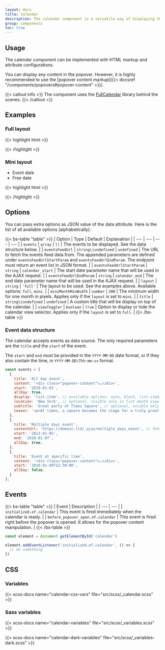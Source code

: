 ```yaml
---
layout: docs
title: Calendar
description: The calendar component is a versatile way of displaying the events.
group: components
toc: true
---
```


## Usage

The calendar component can be implemented with HTML markup and attribute configurations.

You can display any content in the popover. However, it is highly recommended to use the [popover content markup]({{< docsref "/components/popovers#popover-content" >}}).

{{< callout info >}}
The component uses the [FullCalendar](https://fullcalendar.io/) library behind the scenes.
{{< /callout >}}

## Examples

### Full layout

<div class="bd-example">
  <div id="calendar-full" class="calendar"></div>
</div>

<script>
document.addEventListener('DOMContentLoaded', () => {
  const now = new Date();
  const nextMonth = new Date(now.getFullYear(), now.getMonth(), now.getDate(), 0, 0);

  const dummyContent = `
<div class="popover-content">
  <div class="popover-content-media">
    <figure class="popover-content-image">
      <img src="assets/media/sample-image.jpg" alt="">
    </figure>
  </div>
  <div class="popover-content-inside">
    <div class="popover-content-info">December 16 @ 12:00 - 13:30</div>
    <h6 class="popover-content-title">Yoga at the Park</h6>
    <p>Join us Wednesday afternoons for yoga during your lunch break. Leave the building stress of work at the door and find the center of your breath as we practice vinyasa […]</p>
    <a href="#" class="icon-link icon-link-hover stretched-link">
      <span class="icon-link-text">Read more</span>
      {{< icon name="arrow-right" >}}
    </a>
  </div>
</div>
`;

  function getDate(day, hour = 0, minutes = 0) {
    return new Date(now.getFullYear(), now.getMonth(), day, hour, minutes);
  }

  openFrontend.Calendar.then(component => component.getOrCreateInstance('#calendar-full', {
    events: [
      {
        title: 'All day event',
        content: dummyContent,
        start: getDate(8),
        allDay: true
      },
      {
        title: 'Multiple days event',
        content: dummyContent,
        start: getDate(6),
        end: getDate(10),
        allDay: true,
        location: 'New York City',
        subtitle: 'Great party at Times Square',
        teaser: '<p>At times, a square becomes the stage for a truly great gathering — vibrant, spontaneous, and full of shared energy. Whether it’s music, laughter, or simple conversation, these moments transform the space into something more than geometry: a celebration of community.</p>'
      },
      {
        title: 'Exact time event',
        content: dummyContent,
        start: getDate(10, 8, 30),
        end: getDate(10, 11, 0),
        allDay: false,
      },
      {
        title: 'Dummy event 1',
        content: dummyContent,
        start: getDate(14),
        allDay: true,
      },
      {
        title: 'Dummy event 2',
        content: dummyContent,
        start: getDate(22),
        allDay: true,
      },
      {
        title: 'Dummy event 3',
        content: dummyContent,
        start: getDate(22),
        end: getDate(25),
        allDay: true,
      },
      {
        title: 'Dummy event 4',
        content: dummyContent,
        start: getDate(27, 10, 0),
        end: getDate(27, 12, 0),
        allDay: false,
      },
      {
        title: 'Dummy event 5',
        content: dummyContent,
        start: getDate(27, 14, 0),
        end: getDate(27, 16, 0),
        allDay: false,
      },
      {
        title: 'Dummy event 6',
        content: dummyContent,
        start: getDate(27, 18, 0),
        end: getDate(27, 20, 0),
        allDay: false,
      },
      {
        title: 'Dummy event 7',
        content: dummyContent,
        start: getDate(27, 22, 0),
        end: getDate(27, 23, 30),
        allDay: false,
      },
      {
        title: 'Dummy event 8',
        content: dummyContent,
        start: getDate(22, 15, 0),
        end: getDate(22, 18, 0),
        allDay: false,
      },
      {
        title: 'Next month event',
        content: dummyContent,
        start: nextMonth.setMonth(nextMonth.getMonth() + 1),
        end: nextMonth.setDate(nextMonth.getDate() + 14),
        allDay: true,
      },
    ],
  }))
})
</script>

{{< highlight html >}}
<div class="calendar" data-of-calendar='{
  "events": [
    {
      "title": "All day event",
      "content": "<div class=\"popover-event\">…</div>",
      "start": "YYYY-MM-DD",
      "allDay": true
    },
    {
      "title": "Multiple days event",
      "content": "<div class=\"popover-content\">…</div>",
      "start": "YYYY-MM-DD",
      "end": "YYYY-MM-DD",
      "allDay": true
    },
    {
      "title": "Exact time event",
      "content": "<div class=\"popover-content\">…</div>",
      "start": "YYYY-MM-DD\Thh:mm:ss",
      "end": "YYYY-MM-DD\Thh:mm:ss",
      "allDay": false
    }
  ]
}'></div>
{{< /highlight >}}

### Mini layout

<div class="bd-example">
  <div id="calendar-mini" class="calendar"></div>
  <ul class="calendar-legend">
    <li class="calendar-legend-item">
      <span class="calendar-legend-symbol calendar-legend-symbol-event"></span>
      <span class="calendar-legend-label">Event date</span>
    </li>
    <li class="calendar-legend-item">
      <span class="calendar-legend-symbol"></span>
      <span class="calendar-legend-label">Free date</span>
    </li>
  </ul>
</div>

<script>
document.addEventListener('DOMContentLoaded', () => {
  const now = new Date();
  const nextMonth = new Date(now.getFullYear(), now.getMonth(), now.getDate(), 0, 0);
  const futureDate = new Date();

  const dummyContent = `
<div class="popover-content">
  <div class="popover-content-media">
    <figure class="popover-content-image">
      <img src="assets/media/sample-image.jpg" alt="">
    </figure>
  </div>
  <div class="popover-content-inside">
    <div class="popover-content-info">December 16 @ 12:00 - 13:30</div>
    <h6 class="popover-content-title">Yoga at the Park</h6>
    <p>Join us Wednesday afternoons for yoga during your lunch break. Leave the building stress of work at the door and find the center of your breath as we practice vinyasa […]</p>
    <a href="#" class="icon-link icon-link-hover stretched-link">
      <span class="icon-link-text">Read more</span>
      {{< icon name="arrow-right" >}}
    </a>
  </div>
</div>
`;

  function getDate(day, hour = 0, minutes = 0) {
    return new Date(now.getFullYear(), now.getMonth(), day, hour, minutes);
  }

  openFrontend.Calendar.then(component => component.getOrCreateInstance('#calendar-mini', {
    layout: 'mini',
    title: 'Event schedule',
    events: [
      {
        title: 'All day event',
        content: dummyContent,
        start: getDate(8),
        allDay: true,
      },
      {
        title: 'Multiple days event',
        content: dummyContent,
        start: getDate(6),
        end: getDate(10),
        allDay: true,
      },
      {
        title: 'Exact time event',
        content: dummyContent,
        start: getDate(10, 8, 30),
        end: getDate(10, 11, 0),
        allDay: false,
      },
      {
        title: 'Dummy event 1',
        content: dummyContent,
        start: getDate(14),
        allDay: true,
      },
      {
        title: 'Dummy event 2',
        content: dummyContent,
        start: getDate(22),
        allDay: true,
      },
      {
        title: 'Dummy event 3',
        content: dummyContent,
        start: getDate(22),
        end: getDate(25),
        allDay: true,
      },
      {
        title: 'Dummy event 4',
        content: dummyContent,
        start: getDate(27, 10, 0),
        end: getDate(27, 12, 0),
        allDay: false,
      },
      {
        title: 'Dummy event 5',
        content: dummyContent,
        start: getDate(27, 14, 0),
        end: getDate(27, 16, 0),
        allDay: false,
      },
      {
        title: 'Dummy event 6',
        content: dummyContent,
        start: getDate(27, 18, 0),
        end: getDate(27, 20, 0),
        allDay: false,
      },
      {
        title: 'Dummy event 7',
        content: dummyContent,
        start: getDate(27, 22, 0),
        end: getDate(27, 23, 30),
        allDay: false,
      },
      {
        title: 'Dummy event 8',
        content: dummyContent,
        start: getDate(22, 15, 0),
        end: getDate(22, 18, 0),
        allDay: false,
      },
      {
        title: 'Next month event',
        content: dummyContent,
        start: nextMonth.setMonth(nextMonth.getMonth() + 1),
        end: nextMonth.setDate(nextMonth.getDate() + 14),
        allDay: true,
      },
      {
        title: 'Future event 1',
        content: dummyContent,
        start: futureDate.setMonth(futureDate.getMonth() + 2),
        end: futureDate.setDate(futureDate.getDate() + 5),
        allDay: true,
      },
    ],
  }))
})
</script>

{{< highlight html >}}
<div class="calendar" data-of-calendar='{
  "layout": "mini",
  "title": "Custom title",
  "events": […]
}'></div>
{{< /highlight >}}


## Options

You can pass extra options as JSON value of the data attribute. Here is the list of all available options (alphabetically):

{{< bs-table "table" >}}
| Option | Type | Default | Explanation |
| --- | --- | --- | --- |
| `events` | `array` | `[]` | The events to be displayed. See the data structure below. |
| `eventsFeedUrl` | `string\|undefined` | `undefined` | The URL to fetch the events feed data from. The appended parameters are defined under `eventsFeedUrlStartParam` and `eventsFeedUrlEndParam`. The endpoint must return an event list in JSON format. |
| `eventsFeedUrlStartParam` | `string` | `calendar_start` | The start date parameter name that will be used in the AJAX request. |
| `eventsFeedUrlEndParam` | `string` | `calendar_end` | The end date parameter name that will be used in the AJAX request. |
| `layout` | `string` | `'full'` | The layout to be used. See the examples above. Available options: `full`, `mini`. |
| `miniMonthMinWidth` | `number` | `300` | The minimum width for one month in pixels. Applies only if the `layout` is set to `mini`. |
| `title` | `string\|undefined` | `undefined` | A custom title that will be display on top of the calendar. |
| `viewToggler` | `boolean` | `true` | Option to display or hide the calendar view selector. Applies only if the `layout` is set to `full`. |
{{< /bs-table >}}

### Event data structure

The calendar accepts events as data source. The only required parameters are the `title` and the `start` of the event.

The `start` and `end` must be provided in the `YYYY-MM-DD` date format, or if they also contain the time, in `YYYY-MM-DD\Thh:mm:ss` format.

```js
const events = [
  {
    title: 'All day event',
    content: '<div class="popover-content">…</div>',
    start: '2010-01-01',
    allDay: true,
    display: 'list-item', // available options: auto, block, list-item, background, inverse-background, none
    location: 'New York', // optional, visible only in list month view
    subtitle: 'Great party at Times Square', // optional, visible only in list month view
    teaser: '<p>At times, a square becomes the stage for a truly great gathering — vibrant, spontaneous, and full of shared energy. Whether it’s music, laughter, or simple conversation, these moments transform the space into something more than geometry: a celebration of community.</p>', // optional, visible only in list month view
  },
  {
    title: 'Multiple days event',
    contentUrl: 'https://domain.tld/_ajax/multiple_days_event', // fetch content via AJAX
    start: '2013-01-05',
    end: '2010-01-07',
    allDay: true,
  },
  {
    title: 'Event at specific time',
    content: '<div class="popover-content">…</div>',
    start: '2010-01-09T12:30:00',
    allDay: false,
  }
];
```


## Events

{{< bs-table "table" >}}
| Event | Description |
| --- | --- |
| `initialized.of.calendar` | This event is fired immediately when the calendar is ready. |
| `before_popover_open.of.calendar` | This event is fired right before the popover is opened. It allows for the popover content manipulation. |
{{< /bs-table >}}

```js
const element = document.getElementById('calendar')

element.addEventListener('initialized.of.calendar', () => {
  // do something
})
```

## CSS

### Variables

{{< scss-docs name="calendar-css-vars" file="src/scss/_calendar.scss" >}}

### Sass variables

{{< scss-docs name="calendar-variables" file="src/scss/_variables.scss" >}}

{{< scss-docs name="calendar-dark-variables" file="src/scss/_variables-dark.scss" >}}

